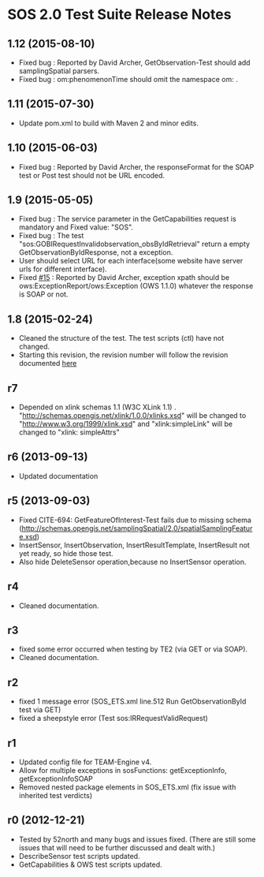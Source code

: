 SOS 2.0 Test Suite Release Notes
================================
1.12 (2015-08-10)
-----------------
- Fixed bug : Reported by David Archer, GetObservation-Test should add samplingSpatial parsers. 
- Fixed bug : om:phenomenonTime should omit the namespace om: .

1.11 (2015-07-30)
-----------------
- Update pom.xml to build with Maven 2 and minor edits.

1.10 (2015-06-03)
-----------------------------
- Fixed bug : Reported by David Archer, the responseFormat for the SOAP test or Post test should not be URL encoded.

1.9 (2015-05-05)
---------------------------

- Fixed bug : The service parameter in the GetCapabilities request is mandatory and Fixed value: "SOS".
- Fixed bug : The test "sos:GOBIRequestInvalidobservation_obsByIdRetrieval" return a empty GetObservationByIdResponse, not a exception.
- User should select URL for each interface(some website have server urls for different interface).
- Fixed [#15](https://github.com/opengeospatial/ets-sos20/issues/15) : Reported by David Archer, exception xpath should be ows:ExceptionReport/ows:Exception (OWS 1.1.0) whatever the response is SOAP or not.

1.8  (2015-02-24)
-----------------------------
- Cleaned the structure of the test. The test scripts (ctl) have not changed.
- Starting this revision, the revision number will follow the revision documented [here](https://github.com/opengeospatial/cite/wiki/OGC-Compliance-Testing-Tools)


r7
-----------------------
- Depended on xlink schemas 1.1 (W3C XLink 1.1) . "http://schemas.opengis.net/xlink/1.0.0/xlinks.xsd" will be changed to "http://www.w3.org/1999/xlink.xsd" and
		"xlink:simpleLink" will be changed to "xlink: simpleAttrs"

r6 (2013-09-13)
-------------------------

- Updated documentation

r5 (2013-09-03)
------------------------

- Fixed CITE-694: GetFeatureOfInterest-Test fails due to missing schema 
  (http://schemas.opengis.net/samplingSpatial/2.0/spatialSamplingFeature.xsd)
- InsertSensor, InsertObservation, InsertResultTemplate, InsertResult not yet ready, so hide those test.
- Also hide DeleteSensor operation,because no InsertSensor operation.

r4
---------------
- Cleaned documentation.

r3
--------------
- fixed some error occurred when testing by TE2 (via GET or via SOAP).
- Cleaned documentation.

r2
--------------
- fixed 1 message error (SOS_ETS.xml line.512 Run GetObservationById test via GET)
- fixed a sheepstyle error (Test sos:IRRequestValidRequest)

r1
-----------
- Updated config file for TEAM-Engine v4.
- Allow for multiple exceptions in sosFunctions: getExceptionInfo, getExceptionInfoSOAP
- Removed nested package elements in SOS_ETS.xml (fix issue with inherited test verdicts)


r0 (2012-12-21)
--------------------------------

- Tested by 52north and many bugs and issues fixed.
	(There are still some issues that will need to be further discussed and dealt with.)
- DescribeSensor test scripts updated.
- GetCapabilities & OWS test scripts updated.



